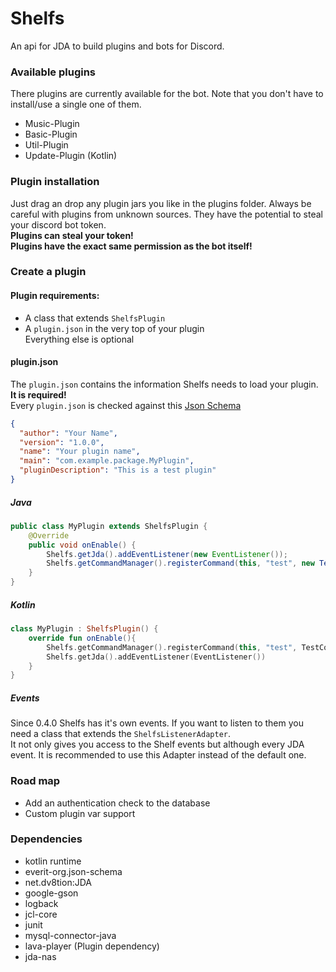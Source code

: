 # Shelfs
An api for JDA to build plugins and bots for Discord.

### Available plugins
There plugins are currently available for the bot.
Note that you don't have to install/use a single one of them.

- Music-Plugin
- Basic-Plugin
- Util-Plugin
- Update-Plugin (Kotlin)

### Plugin installation
Just drag an drop any plugin jars you like in the plugins folder.
Always be careful with plugins from unknown sources. They have the potential to
steal your discord bot token. <br>
**Plugins can steal your token!** <br>
**Plugins have the exact same permission as the bot itself!**

### Create a plugin

#### Plugin requirements:
- A class that extends ``ShelfsPlugin``
- A ``plugin.json`` in the very top of your plugin <br>
Everything else is optional <br>
#### plugin.json
The ``plugin.json`` contains the information Shelfs needs to load your plugin. **It is required!** <br>
Every ``plugin.json`` is checked against this [Json Schema](https://github.com/Cerberus-ik/shelfs/blob/master/shelfs-api/src/main/resources/schemas/pluginDescriptionSchema-1.0.json)
```json
{
  "author": "Your Name",
  "version": "1.0.0",
  "name": "Your plugin name",
  "main": "com.example.package.MyPlugin",
  "pluginDescription": "This is a test plugin"
}
```

##### Java
```java
public class MyPlugin extends ShelfsPlugin {
    @Override
    public void onEnable() {
        Shelfs.getJda().addEventListener(new EventListener());
        Shelfs.getCommandManager().registerCommand(this, "test", new TestCommand());
    }
}
```
##### Kotlin
```kotlin
class MyPlugin : ShelfsPlugin() {
    override fun onEnable(){ 
        Shelfs.getCommandManager().registerCommand(this, "test", TestCommand())
		Shelfs.getJda().addEventListener(EventListener())
	}    
}
```

##### Events
Since 0.4.0 Shelfs has it's own events. If you want to listen to them you need a class that extends the ``ShelfsListenerAdapter``. <br>
It not only gives you access to the Shelf events but although every JDA event. It is recommended to use this Adapter instead 
of the default one.

### Road map
- Add an authentication check to the database
- Custom plugin var support

### Dependencies
- kotlin runtime
- everit-org.json-schema
- net.dv8tion:JDA
- google-gson
- logback
- jcl-core
- junit
- mysql-connector-java
- lava-player (Plugin dependency)
- jda-nas
 